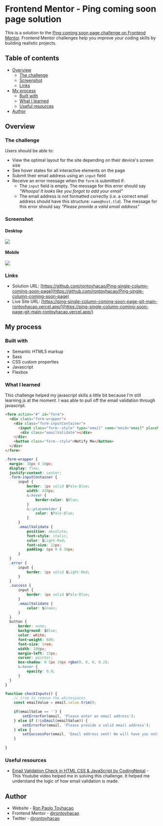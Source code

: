 # Frontend Mentor - Ping coming soon page solution

This is a solution to the [Ping coming soon page challenge on Frontend Mentor](https://www.frontendmentor.io/challenges/ping-single-column-coming-soon-page-5cadd051fec04111f7b848da). Frontend Mentor challenges help you improve your coding skills by building realistic projects. 

## Table of contents

- [Overview](#overview)
  - [The challenge](#the-challenge)
  - [Screenshot](#screenshot)
  - [Links](#links)
- [My process](#my-process)
  - [Built with](#built-with)
  - [What I learned](#what-i-learned)
  - [Useful resources](#useful-resources)
- [Author](#author)

## Overview

### The challenge

Users should be able to:

- View the optimal layout for the site depending on their device's screen size
- See hover states for all interactive elements on the page
- Submit their email address using an `input` field
- Receive an error message when the `form` is submitted if:
	- The `input` field is empty. The message for this error should say *"Whoops! It looks like you forgot to add your email"*
	- The email address is not formatted correctly (i.e. a correct email address should have this structure: `name@host.tld`). The message for this error should say *"Please provide a valid email address"*

### Screenshot

#### Desktop

![](./screenshots/desktop.jpg)

#### Mobile

![](./screenshots/mobile.jpg)

### Links

- Solution URL: [https://github.com/rontoyhacao/Ping-single-column-coming-soon-page](https://github.com/rontoyhacao/Ping-single-column-coming-soon-page)
- Live Site URL: [https://ping-single-column-coming-soon-page-git-main-rontoyhacao.vercel.app/](https://ping-single-column-coming-soon-page-git-main-rontoyhacao.vercel.app/)

## My process

### Built with

- Semantic HTML5 markup
- Sass
- CSS custom properties
- Javascript
- Flexbox

### What I learned

This challenge helped my javascript skills a little bit because I'm still learning js at the moment. I was able to pull off the email validation through javascript.

```html
<form action="#" id="form">
  <div class="form-wrapper">
    <div class="form-inputContainer">
      <input class="form--style" type="email" name="emid="email" placeholder="Your email address" aria-label="EInput Field">
       <div class="emailValidate"></div>
    </div>
    <button class="form--style">Notify Me</button>
  </div>
</form>
```
```css
.form-wrapper {
  margin: 38px 0 10px;
  display: flex;
  justify-content: center;
  .form-inputContainer {
      input {
          border: 1px solid $Pale-Blue;
          width: 420px;
          &:hover {
              border-color: $Blue;
          }
          &::placeholder {
              color: $Pale-Blue;
          }
      }
      .emailValidate {
          position: absolute;
          font-style: italic;
          color: $Light-Red;
          font-size: 12px;
          padding: 8px 0 0 30px;
      }
  }
  .error {
      input {
          border: 1px solid $Light-Red;
      }
  }
  .success {
      input {
          border: 1px solid $Pale-Blue;
      }
      .emailValidate {
          color: $Green;
      }
  }
  button {
      border: none;
      background: $Blue;
      color: white;
      font-weight: 600;
      font-size: 1rem;
      width: 200px;
      margin-left: 15px;
      cursor: pointer;
      box-shadow: 0 5px 10px rgba(0, 0, 0, 0.2);
      &:hover {
          opacity: 0.8;
      }
  }
}
```
```js
function checkInputs() {
	// trim to remove the whitespaces
	const emailValue = email.value.trim();
	
	if(emailValue == '') {
		setErrorFor(email, 'Please enter an email address');
	} else if (!isEmail(emailValue)) {
		setErrorFor(email, 'Please provide a valid email address');
	} else {
		setSuccessFor(email, 'Email address sent! We will have you notified');
	}
	
}
```

### Useful resources

- [Email Validation Check in HTML CSS & JavaScript by CodingNepal](https://www.youtube.com/watch?v=qGzJtVbXPhY) - This Youtube video helped me in solving this challenge. It helped me understand the logic of how email validation is made. 

## Author

- Website - [Ron Paolo Toyhacao](https://www.your-site.com)
- Frontend Mentor - [@rontoyhacao](https://www.frontendmentor.io/profile/rontoyhacao)
- Twitter - [@rontoyhacao](https://twitter.com/rontoyhacao)

